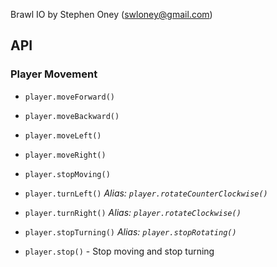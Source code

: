 Brawl IO by Stephen Oney (swloney@gmail.com)

## API
### Player Movement
* `player.moveForward()`
* `player.moveBackward()`
* `player.moveLeft()`
* `player.moveRight()`
* `player.stopMoving()`

* `player.turnLeft()` _Alias: `player.rotateCounterClockwise()`_
* `player.turnRight()` _Alias: `player.rotateClockwise()`_
* `player.stopTurning()` _Alias: `player.stopRotating()`_

* `player.stop()` - Stop moving and stop turning
